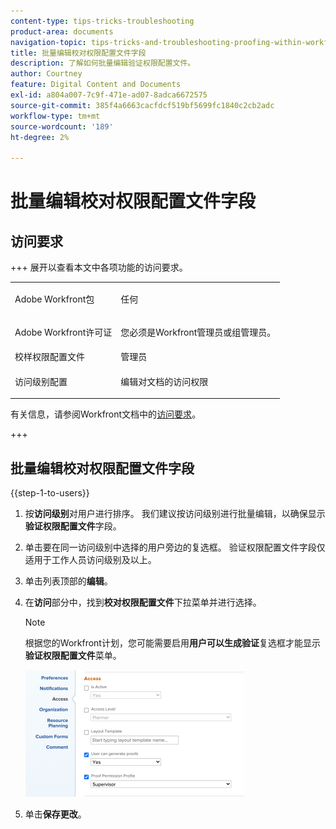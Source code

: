 ```yaml
---
content-type: tips-tricks-troubleshooting
product-area: documents
navigation-topic: tips-tricks-and-troubleshooting-proofing-within-workfront
title: 批量编辑校对权限配置文件字段
description: 了解如何批量编辑验证权限配置文件。
author: Courtney
feature: Digital Content and Documents
exl-id: a804a007-7c9f-471e-ad07-8adca6672575
source-git-commit: 385f4a6663cacfdcf519bf5699fc1840c2cb2adc
workflow-type: tm+mt
source-wordcount: '189'
ht-degree: 2%

---
```


# 批量编辑校对权限配置文件字段

## 访问要求

+++ 展开以查看本文中各项功能的访问要求。

<table style="table-layout:auto"> 
 <col> 
 <col> 
 <tbody> 
  <tr> 
   <td role="rowheader">Adobe Workfront包</td> 
   <td> <p>任何</p> </td> 
  </tr> 
  <tr> 
   <td role="rowheader">Adobe Workfront许可证</td> 
   <td> <p>您必须是Workfront管理员或组管理员。</p> </td> 
  </tr> 
  <tr> 
   <td role="rowheader">校样权限配置文件 </td> 
   <td>管理员</td> 
  </tr> 
  <tr> 
   <td role="rowheader">访问级别配置</td> 
   <td> <p>编辑对文档的访问权限</p></td> 
  </tr> 
 </tbody> 
</table>

有关信息，请参阅Workfront文档中的[访问要求](/help/quicksilver/administration-and-setup/add-users/access-levels-and-object-permissions/access-level-requirements-in-documentation.md)。

+++

## 批量编辑校对权限配置文件字段

{{step-1-to-users}}

1. 按&#x200B;**访问级别**&#x200B;对用户进行排序。 我们建议按访问级别进行批量编辑，以确保显示&#x200B;**验证权限配置文件**&#x200B;字段。

1. 单击要在同一访问级别中选择的用户旁边的复选框。 验证权限配置文件字段仅适用于工作人员访问级别及以上。
1. 单击列表顶部的&#x200B;**编辑**。
1. 在&#x200B;**访问**&#x200B;部分中，找到&#x200B;**校对权限配置文件**&#x200B;下拉菜单并进行选择。

   >[!NOTE]
   >
   >根据您的Workfront计划，您可能需要启用&#x200B;**用户可以生成验证**&#x200B;复选框才能显示&#x200B;**验证权限配置文件**&#x200B;菜单。

   ![校对权限配置文件](assets/proof-permission-profile-350x203.png)

1. 单击&#x200B;**保存更改**。

